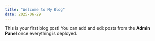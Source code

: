 ```yaml
---
title: "Welcome to My Blog"
date: 2025-06-29
---
```


This is your first blog post! You can add and edit posts from the **Admin Panel** once everything is deployed.
